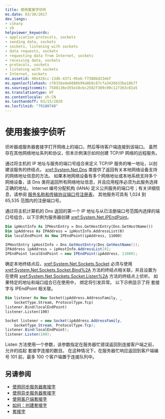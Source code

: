 ```yaml
---
title: 使用套接字侦听
ms.date: 03/30/2017
dev_langs:
- csharp
- vb
helpviewer_keywords:
- application protocols, sockets
- sending data, sockets
- sockets, listening with sockets
- data requests, sockets
- requesting data from Internet, sockets
- receiving data, sockets
- protocols, sockets
- listening with sockets
- Internet, sockets
ms.assetid: 40e426cc-13db-4371-95eb-f7388bd23ebf
ms.openlocfilehash: cf8316ede6888b99a8b0c87cfa3426b33be18b7f
ms.sourcegitcommit: 7588136e355e10cbc2582f389c90c127363c02a5
ms.translationtype: HT
ms.contentlocale: zh-CN
ms.lasthandoff: 03/15/2020
ms.locfileid: "79180740"
---
```

# <a name="listening-with-sockets"></a>使用套接字侦听
侦听器或服务器套接字打开网络上的端口，然后等待客户端连接到该端口。 虽然存在其他网络地址系列和协议，但本示例演示如何创建 TCP/IP 网络的远程服务。  
  
 通过将主机的 IP 地址与服务的端口号组合来定义 TCP/IP 服务的唯一地址，以创建该服务的终结点。 <xref:System.Net.Dns> 类提供了返回有关本地网络设备支持的网络地址信息的方法。 如果本地网络设备有多个网络地址或本地系统支持多个网络设备，该  Dns 类将返回所有网络地址信息，并且应用程序必须为此服务选择正确的地址。 Internet 编号分配机构 (IANA) 定义公共服务的端口号；有关详细信息，请参阅 [服务名称和传输协议端口号注册表](https://www.iana.org/assignments/port-numbers)。 其他服务可具有 1,024 到 65,535 范围内的注册端口号。  
  
 通过将主机计算机的 Dns 返回的第一个 IP 地址与从已注册端口号范围内选择的端口号组合，以下示例为服务器创建 <xref:System.Net.IPEndPoint>。  
  
```vb  
Dim ipHostInfo As IPHostEntry = Dns.GetHostEntry(Dns.GetHostName())  
Dim ipAddress As IPAddress = ipHostInfo.AddressList(0)  
Dim localEndPoint As New IPEndPoint(ipAddress, 11000)  
```  
  
```csharp  
IPHostEntry ipHostInfo = Dns.GetHostEntry(Dns.GetHostName());  
IPAddress ipAddress = ipHostInfo.AddressList[0];  
IPEndPoint localEndPoint = new IPEndPoint(ipAddress, 11000);  
```  
  
 确定本地终结点后，<xref:System.Net.Sockets.Socket> 必须与使用 <xref:System.Net.Sockets.Socket.Bind%2A> 方法的终结点相关联，并且设置为在使用 <xref:System.Net.Sockets.Socket.Listen%2A> 方法的终结点上侦听。 如果特定的地址和端口组合已在使用中，  绑定将引发异常。 以下示例显示了将  套接字与  IPEndPoint 相关联。  
  
```vb  
Dim listener As New Socket(ipAddress.AddressFamily, _  
    SocketType.Stream, ProtocolType.Tcp)
listener.Bind(localEndPoint)  
listener.Listen(100)  
```  
  
```csharp  
Socket listener = new Socket(ipAddress.AddressFamily,
    SocketType.Stream, ProtocolType.Tcp);
listener.Bind(localEndPoint);  
listener.Listen(100);  
```  
  
  Listen 方法使用一个参数，该参数指定在服务器忙错误返回到连接客户端之前，允许的挂起  套接字连接的数目。 在这种情况下，在服务器忙响应返回到客户端编号 101 前，最多 100 个客户端置于连接队列中。  
  
## <a name="see-also"></a>另请参阅

- [使用同步服务器套接字](using-a-synchronous-server-socket.md)
- [使用异步服务器套接字](using-an-asynchronous-server-socket.md)
- [使用客户端套接字](using-client-sockets.md)
- [如何：创建套接字](how-to-create-a-socket.md)
- [套接字](sockets.md)
